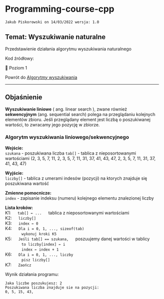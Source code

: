 # Programming-course-cpp

`Jakub Piskorowski on 14/03/2022 wersja: 1.0`

## Temat: Wyszukiwanie naturalne

Przedstawienie działania algorytmu wyszukiwania naturalnego

Kod źródłowy:


&#x1F4D2; Poziom 1

Powrót do [Algorytmy wyszukiwania](/2-algorytmika/2-3-algorytmy-wyszukiwania/README.md)

---

## Objaśnienie

**Wyszukiwanie liniowe** ( ang. linear search ), zwane również **sekwencyjnym** (ang. sequential search) polega na przeglądaniu kolejnych elementów zbioru. Jeśli przeglądany element jest liczbą o poszukiwanej wartości, to zwracamy jego pozycję w zbiorze.

### Algorytm wyszukiwania liniowego/sekwencyjnego

**Wejście:** \
`szukana` - poszukiwana liczba
`tab[]` - tablica z nieposortowanymi wartościami (2, 3, 5, 7, 11, 2, 3, 5, 7, 11, 31, 37, 41, 43, 47, 2, 3, 5, 7, 11, 31, 37, 41, 43, 47)

**Wyjście:** \
`liczby[]` - tablica z umerami indesów (pozycji) na ktorych znajduje się poszukiwana wartość

**Zmienne pomocnicze:** \
`index` - zapisanie indeksu (numeru) kolejnego elementu znalezionej liczby

**Lista kroków:**\
K1: &emsp; `tab[] ← ...` &emsp; tablica z nieposortowanymi wartościami \
K2: &emsp; `liczby[]` &emsp; \
K3: &emsp; `index ← 0` &emsp; \
K4: &emsp; `Dla i = 0, 1, ..., sizeof(tab)` \
&emsp; &emsp; &emsp; `wykonuj kroki K5` \
K5: &emsp; `Jeśli tab[] == szukana,` &emsp; poszuujemy danej wartości w tablicy \
&emsp; &emsp; &emsp; `to liczby[index] ← i` \
&emsp; &emsp; &emsp; `index ← index + 1` \
K6: &emsp; `Dla i = 0, 1, ..., liczby` \
&emsp; &emsp; &emsp; `pisz liczby[]` \
K7: &emsp; `Zaończ`

Wynik działania programu:

```text
Jaka liczbe poszukujesz: 2
Poszukiwana liczba znajduje sie na pozycji: 
0, 5, 15, 43,
```


